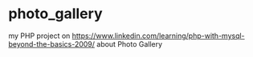 # photo_gallery
my PHP project on https://www.linkedin.com/learning/php-with-mysql-beyond-the-basics-2009/
about Photo Gallery
